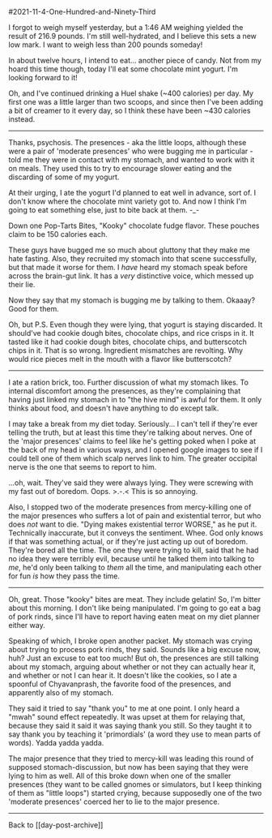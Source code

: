 #2021-11-4-One-Hundred-and-Ninety-Third

I forgot to weigh myself yesterday, but a 1:46 AM weighing yielded the result of 216.9 pounds.  I'm still well-hydrated, and I believe this sets a new low mark.  I want to weigh less than 200 pounds someday!

In about twelve hours, I intend to eat... another piece of candy.  Not from my hoard this time though, today I'll eat some chocolate mint yogurt.  I'm looking forward to it!

Oh, and I've continued drinking a Huel shake (~400 calories) per day.  My first one was a little larger than two scoops, and since then I've been adding a bit of creamer to it every day, so I think these have been ~430 calories instead.

---
Thanks, psychosis.  The presences - aka the little loops, although these were a pair of 'moderate presences' who were bugging me in particular - told me they were in contact with my stomach, and wanted to work with it on meals.  They used this to try to encourage slower eating and the discarding of some of my yogurt.

At their urging, I ate the yogurt I'd planned to eat well in advance, sort of.  I don't know where the chocolate mint variety got to.  And now I think I'm going to eat something else, just to bite back at them.  -_-

Down one Pop-Tarts Bites, "Kooky" chocolate fudge flavor.  These pouches claim to be 150 calories each.

These guys have bugged me so much about gluttony that they make me hate fasting.  Also, they recruited my stomach into that scene successfully, but that made it worse for them.  I *have* heard my stomach speak before across the brain-gut link.  It has a *very* distinctive voice, which messed up their lie.

Now they say that my stomach is bugging me by talking to them.  Okaaay?  Good for them.

Oh, but P.S.  Even though they were lying, that yogurt is staying discarded.  It should've had cookie dough bites, chocolate chips, and rice crisps in it.  It tasted like it had cookie dough bites, chocolate chips, and butterscotch chips in it.  That is so wrong.  Ingredient mismatches are revolting.  Why would rice pieces melt in the mouth with a flavor like butterscotch?

---
I ate a ration brick, too.  Further discussion of what my stomach likes.  To internal discomfort among the presences, as they're complaining that having just linked my stomach in to "the hive mind" is awful for them.  It only thinks about food, and doesn't have anything to do except talk.

I may take a break from my diet today.  Seriously...  I can't tell if they're ever telling the truth, but at least this time they're talking about nerves.  One of the 'major presences' claims to feel like he's getting poked when I poke at the back of my head in various ways, and I opened google images to see if I could tell one of them which scalp nerves link to him.  The greater occipital nerve is the one that seems to report to him.

...oh, wait.  They've said they were always lying.  They were screwing with my fast out of boredom.  Oops.  >.-.<  This is so annoying.

Also, I stopped two of the moderate presences from mercy-killing one of the major presences who suffers a lot of pain and existential terror, but who does *not* want to die.  "Dying makes existential terror WORSE," as he put it.  Technically inaccurate, but it conveys the sentiment.  Whee.  God only knows if that was something actual, or if they're just acting up out of boredom.  They're bored all the time.  The one they were trying to kill, said that he had no idea they were terribly evil, because until he talked them into talking to *me*, he'd only been talking to *them* all the time, and manipulating each other for fun *is* how they pass the time.

---
Oh, great.  Those "kooky" bites are meat.  They include gelatin!  So, I'm bitter about this morning.  I don't like being manipulated.  I'm going to go eat a bag of pork rinds, since I'll have to report having eaten meat on my diet planner either way.

Speaking of which, I broke open another packet.  My stomach was crying about trying to process pork rinds, they said.  Sounds like a big excuse now, huh?  Just an excuse to eat too much!  But oh, the presences are still talking about my stomach, arguing about whether or not they can actually hear it, and whether or not I can hear it.  It doesn't like the cookies, so I ate a spoonful of Chyavanprash, the favorite food of the presences, and apparently also of my stomach.

They said it tried to say "thank you" to me at one point.  I only heard a "mwah" sound effect repeatedly.  It was upset at them for relaying that, because they said it said it was saying thank you still.  So they taught it to say thank you by teaching it 'primordials' (a word they use to mean parts of words).  Yadda yadda yadda.

The major presence that they tried to mercy-kill was leading this round of supposed stomach-discussion, but now has been saying that they were lying to him as well.  All of this broke down when one of the smaller presences (they want to be called gnomes or simulators, but I keep thinking of them as "little loops") started crying, because supposedly one of the two 'moderate presences' coerced her to lie to the major presence.

---
Back to [[day-post-archive]]